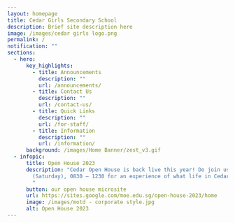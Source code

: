 ```yaml
---
layout: homepage
title: Cedar Girls Secondary School
description: Brief site description here
image: /images/cedar girls logo.png
permalink: /
notification: ""
sections:
  - hero:
      key_highlights:
        - title: Announcements
          description: ""
          url: /announcements/
        - title: Contact Us
          description: ""
          url: /contact-us/
        - title: Quick Links
          description: ""
          url: /for-staff/
        - title: Information
          description: ""
          url: /information/
      background: /images/Home Banner/zest_v3.gif
  - infopic:
      title: Open House 2023
      description: "Cedar Open House is back live this year! Do join us on 20 May 2023
        (Saturday), 0830 – 1230 for an experience of what life in Cedar is like.
        "
      button: our open house microsite
      url: https://sites.google.com/moe.edu.sg/open-house-2023/home
      image: /images/motd - corporate style.jpg
      alt: Open House 2023
---
```

